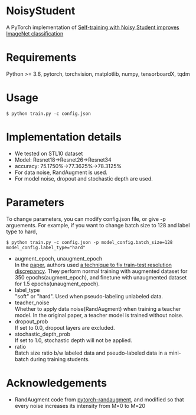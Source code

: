 # NoisyStudent
A PyTorch implementation of [Self-training with Noisy Student improves ImageNet classification](https://arxiv.org/abs/1911.04252)

# Requirements
Python >= 3.6, pytorch, torchvision, matplotlib, numpy, tensorboardX, tqdm

# Usage
<pre><code>$ python train.py -c config.json</code></pre> 

# Implementation details
* We tested on STL10 dataset
* Model: Resnet18->Resnet26->Resnet34
* accuracy: 75.1750%->77.3625%->78.3125%
* For data noise, RandAugment is used.
* For model noise, dropout and stochastic depth are used.

# Parameters
To change parameters, you can modify config.json file, or give -p arguements.
For example, if you want to change batch size to 128 and label type to hard,
<pre><code>$ python train.py -c config.json -p model_config.batch_size=128 model_config.label_type="hard"</code></pre> 

* augment_epoch, unaugment_epoch   
 In the [paper](https://arxiv.org/abs/1911.04252), authors used [a technique to fix train-test resolution discrepancy](https://arxiv.org/abs/1906.06423). They perform normal training with augmented dataset for 350 epochs(augment_epoch), and finetune with unaugmented dataset for 1.5 epochs(unaugment_epoch).
* label_type   
 "soft" or "hard". Used when pseudo-labeling unlabeled data.
* teacher_noise   
 Whether to apply data noise(RandAugment) when training a teacher model. In the original paper, a teacher model is trained without noise.
* dropout_prob   
 If set to 0.0, dropout layers are excluded.
* stochastic_depth_prob   
 If set to 1.0, stochastic depth will not be applied.
* ratio   
 Batch size ratio b/w labeled data and pseudo-labeled data in a mini-batch during training students.

# Acknowledgements
* RandAugment code from [pytorch-randaugment](https://github.com/ildoonet/pytorch-randaugment), and modified so that every noise increases its intensity from M=0 to M=20

